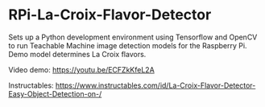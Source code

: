 # RPi-La-Croix-Flavor-Detector
Sets up a Python development environment using Tensorflow and OpenCV to run Teachable Machine image detection models for the Raspberry Pi. Demo model determines La Croix flavors.  

 Video demo: https://youtu.be/ECFZkKfeL2A  
 
 Instructables: https://www.instructables.com/id/La-Croix-Flavor-Detector-Easy-Object-Detection-on-/  
